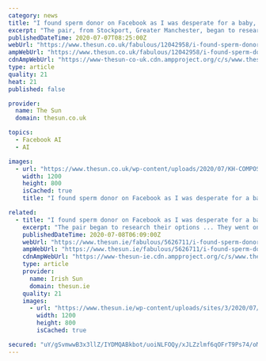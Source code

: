 ```yaml
---
category: news
title: "I found sperm donor on Facebook as I was desperate for a baby, we first met when he came round to give me the sample"
excerpt: "The pair, from Stockport, Greater Manchester, began to research their ... select a donor from Facebook in April 2019, after being together for seven months, and within two months Shannon fell pregnant via artificial insemination (AI) - using a syringe ..."
publishedDateTime: 2020-07-07T08:25:00Z
webUrl: "https://www.thesun.co.uk/fabulous/12042958/i-found-sperm-donor-on-facebook-because-i-was-desperate-for-a-baby-we-first-me-when-he-came-round-to-give-me-the-sample/"
ampWebUrl: "https://www.thesun.co.uk/fabulous/12042958/i-found-sperm-donor-on-facebook-because-i-was-desperate-for-a-baby-we-first-me-when-he-came-round-to-give-me-the-sample/amp/"
cdnAmpWebUrl: "https://www-thesun-co-uk.cdn.ampproject.org/c/s/www.thesun.co.uk/fabulous/12042958/i-found-sperm-donor-on-facebook-because-i-was-desperate-for-a-baby-we-first-me-when-he-came-round-to-give-me-the-sample/amp/"
type: article
quality: 21
heat: 21
published: false

provider:
  name: The Sun
  domain: thesun.co.uk

topics:
  - Facebook AI
  - AI

images:
  - url: "https://www.thesun.co.uk/wp-content/uploads/2020/07/KH-COMPOSITE-SPERM-DONOR.jpg?strip=all&quality=100&w=1200&h=800&crop=1"
    width: 1200
    height: 800
    isCached: true
    title: "I found sperm donor on Facebook as I was desperate for a baby, we first met when he came round to give me the sample"

related:
  - title: "I found sperm donor on Facebook as I was desperate for a baby, we first met when he came round to give me the sample"
    excerpt: "The pair began to research their options ... They went on to select a donor from Facebook in April 2019, after being together for seven months, and within two months Shannon fell pregnant via artificial insemination (AI) - using a syringe bought from ..."
    publishedDateTime: 2020-07-08T06:09:00Z
    webUrl: "https://www.thesun.ie/fabulous/5626711/i-found-sperm-donor-on-facebook-because-i-was-desperate-for-a-baby-we-first-me-when-he-came-round-to-give-me-the-sample/"
    ampWebUrl: "https://www.thesun.ie/fabulous/5626711/i-found-sperm-donor-on-facebook-because-i-was-desperate-for-a-baby-we-first-me-when-he-came-round-to-give-me-the-sample/amp/"
    cdnAmpWebUrl: "https://www-thesun-ie.cdn.ampproject.org/c/s/www.thesun.ie/fabulous/5626711/i-found-sperm-donor-on-facebook-because-i-was-desperate-for-a-baby-we-first-me-when-he-came-round-to-give-me-the-sample/amp/"
    type: article
    provider:
      name: Irish Sun
      domain: thesun.ie
    quality: 21
    images:
      - url: "https://www.thesun.ie/wp-content/uploads/sites/3/2020/07/CM-COMP-SPERM-DONOR-1.jpg?strip=all&quality=100&w=1200&h=800&crop=1"
        width: 1200
        height: 800
        isCached: true

secured: "uY/gSvmwwB3x3llZ/IYDMQABkbot/uoiNLFOQy/xJLZzlmf6qOFrT9Ps74/oMo2eNQBKcBu2EKnJ02JPfqrvSZJlQHFxnLnPF4EzYGq9CRSq/BguwpDtQVpkciO38OnvupQyoQ8kMoXKjIDeJ53WIdXbXYD+O8G2KN6x07/ByYP93VCGEJzzSLCQu4VMWm+iq+ktgpFS0RVGYUDx0e/ouqp5KNciJE5jgIELRovd2W96hbmuyhKxac8cfyE3BAVu8jXDBn88VAxwrzHmo2fOz/iETeNz3thubsVGC9eokkWcoDXNPn+qTa7nc+d5tK0wz4WBDNMKzwJUNiZL2euNOw==;rOfFFd79Yl5g/upALZjSEw=="
---
```


